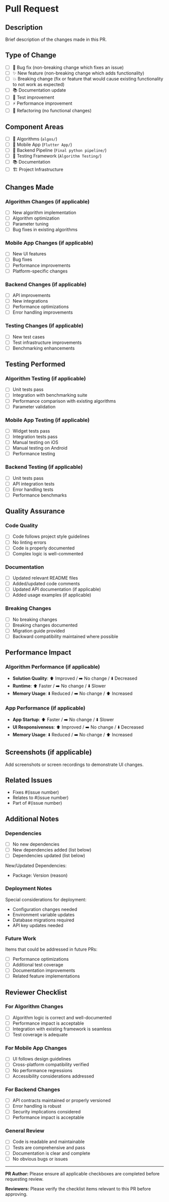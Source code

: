# Pull Request

## Description
Brief description of the changes made in this PR.

## Type of Change
- [ ] 🐛 Bug fix (non-breaking change which fixes an issue)
- [ ] ✨ New feature (non-breaking change which adds functionality)
- [ ] 💥 Breaking change (fix or feature that would cause existing functionality to not work as expected)
- [ ] 📚 Documentation update
- [ ] 🧪 Test improvement
- [ ] ⚡ Performance improvement
- [ ] 🔧 Refactoring (no functional changes)

## Component Areas
- [ ] 🧮 Algorithms (`algos/`)
- [ ] 📱 Mobile App (`Flutter App/`)
- [ ] 🔄 Backend Pipeline (`Final python pipeline/`)
- [ ] 🔬 Testing Framework (`Algorithm Testing/`)
- [ ] 📚 Documentation
- [ ] 🏗️ Project Infrastructure

## Changes Made

### Algorithm Changes (if applicable)
- [ ] New algorithm implementation
- [ ] Algorithm optimization
- [ ] Parameter tuning
- [ ] Bug fixes in existing algorithms

### Mobile App Changes (if applicable)
- [ ] New UI features
- [ ] Bug fixes
- [ ] Performance improvements
- [ ] Platform-specific changes

### Backend Changes (if applicable)
- [ ] API improvements
- [ ] New integrations
- [ ] Performance optimizations
- [ ] Error handling improvements

### Testing Changes (if applicable)
- [ ] New test cases
- [ ] Test infrastructure improvements
- [ ] Benchmarking enhancements

## Testing Performed

### Algorithm Testing (if applicable)
- [ ] Unit tests pass
- [ ] Integration with benchmarking suite
- [ ] Performance comparison with existing algorithms
- [ ] Parameter validation

### Mobile App Testing (if applicable)
- [ ] Widget tests pass
- [ ] Integration tests pass
- [ ] Manual testing on iOS
- [ ] Manual testing on Android
- [ ] Performance testing

### Backend Testing (if applicable)
- [ ] Unit tests pass
- [ ] API integration tests
- [ ] Error handling tests
- [ ] Performance benchmarks

## Quality Assurance

### Code Quality
- [ ] Code follows project style guidelines
- [ ] No linting errors
- [ ] Code is properly documented
- [ ] Complex logic is well-commented

### Documentation
- [ ] Updated relevant README files
- [ ] Added/updated code comments
- [ ] Updated API documentation (if applicable)
- [ ] Added usage examples (if applicable)

### Breaking Changes
- [ ] No breaking changes
- [ ] Breaking changes documented
- [ ] Migration guide provided
- [ ] Backward compatibility maintained where possible

## Performance Impact

### Algorithm Performance (if applicable)
- **Solution Quality**: ⬆️ Improved / ➡️ No change / ⬇️ Decreased
- **Runtime**: ⬆️ Faster / ➡️ No change / ⬇️ Slower
- **Memory Usage**: ⬇️ Reduced / ➡️ No change / ⬆️ Increased

### App Performance (if applicable)
- **App Startup**: ⬆️ Faster / ➡️ No change / ⬇️ Slower
- **UI Responsiveness**: ⬆️ Improved / ➡️ No change / ⬇️ Decreased
- **Memory Usage**: ⬇️ Reduced / ➡️ No change / ⬆️ Increased

## Screenshots (if applicable)
Add screenshots or screen recordings to demonstrate UI changes.

## Related Issues
- Fixes #(issue number)
- Relates to #(issue number)
- Part of #(issue number)

## Additional Notes

### Dependencies
- [ ] No new dependencies
- [ ] New dependencies added (list below)
- [ ] Dependencies updated (list below)

New/Updated Dependencies:
- Package: Version (reason)

### Deployment Notes
Special considerations for deployment:
- Configuration changes needed
- Environment variable updates
- Database migrations required
- API key updates needed

### Future Work
Items that could be addressed in future PRs:
- [ ] Performance optimizations
- [ ] Additional test coverage
- [ ] Documentation improvements
- [ ] Related feature implementations

## Reviewer Checklist

### For Algorithm Changes
- [ ] Algorithm logic is correct and well-documented
- [ ] Performance impact is acceptable
- [ ] Integration with existing framework is seamless
- [ ] Test coverage is adequate

### For Mobile App Changes
- [ ] UI follows design guidelines
- [ ] Cross-platform compatibility verified
- [ ] No performance regressions
- [ ] Accessibility considerations addressed

### For Backend Changes
- [ ] API contracts maintained or properly versioned
- [ ] Error handling is robust
- [ ] Security implications considered
- [ ] Performance impact is acceptable

### General Review
- [ ] Code is readable and maintainable
- [ ] Tests are comprehensive and pass
- [ ] Documentation is clear and complete
- [ ] No obvious bugs or issues

---

**PR Author:** Please ensure all applicable checkboxes are completed before requesting review.

**Reviewers:** Please verify the checklist items relevant to this PR before approving.
